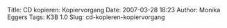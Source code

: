 Title: CD kopieren: Kopiervorgang
Date: 2007-03-28 18:23
Author: Monika Eggers
Tags: K3B 1.0
Slug: cd-kopieren-kopiervorgang


